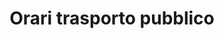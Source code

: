 ---
schema: opendataschema
title: Orari trasporto pubblico
organization: OpenToscana
notes: 'Il dataset contiene i dati relativi alle corse, agli orari e alle fermate del trasporto pubblico urbano ed extra-urbano di regione Toscana. Ogni risorsa è relativa ad una specifica azienda di trasporti. I dati sono conformi alle General Transit Feed Specification Reference. Aggiornati mensilmente.'
resources:
  - name: GTFS
    url: 'https://github.com/iltempe/opendataprato/blob/master/bus.gtfs'
    format: zip
  - name: Agenzia
    url: 'https://github.com/iltempe/opendataprato/blob/master/agency.txt'
    format: txt
  - name: Calendario
    url: 'https://github.com/iltempe/opendataprato/blob/master/calendar_dates.txt'
    format: txt
  - name: Percorsi
    url: 'https://github.com/iltempe/opendataprato/blob/master/routes.txt'
    format: txt
  - name: Shape
    url: 'https://github.com/iltempe/opendataprato/blob/master/shapes.txt'
    format: txt
  - name: Stop Time
    url: 'https://github.com/iltempe/opendataprato/blob/master/stop_times.txt'
    format: txt
  - name: Fermate
    url: 'https://github.com/iltempe/opendataprato/blob/master/stops.txt'
    format: txt
  - name: Trips
    url: 'https://github.com/iltempe/opendataprato/blob/master/trips.txt'
    format: txt
category:
  - Trasporti
  - Bus
maintainer: Matteo Tempestini
maintainer_email: mtempestini@gmail.com
license: CC BY 4.0
pubdate: 21/04/2016
---